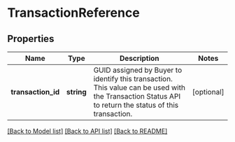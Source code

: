 # TransactionReference

## Properties
Name | Type | Description | Notes
------------ | ------------- | ------------- | -------------
**transaction_id** | **string** | GUID assigned by Buyer to identify this transaction. This value can be used with the Transaction Status API to return the status of this transaction. | [optional] 

[[Back to Model list]](../README.md#documentation-for-models) [[Back to API list]](../README.md#documentation-for-api-endpoints) [[Back to README]](../README.md)


